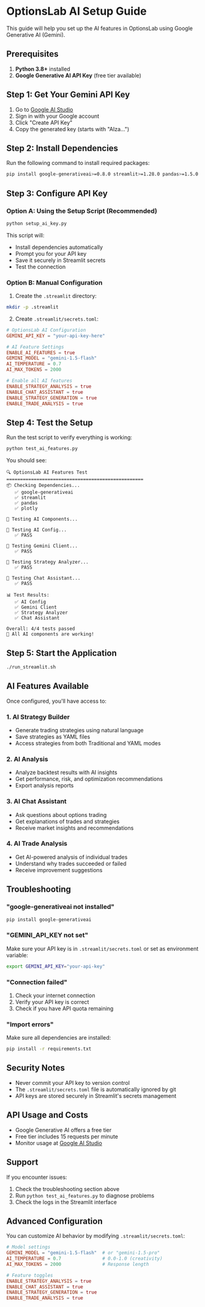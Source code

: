 # OptionsLab AI Setup Guide

This guide will help you set up the AI features in OptionsLab using Google Generative AI (Gemini).

## Prerequisites

1. **Python 3.8+** installed
2. **Google Generative AI API Key** (free tier available)

## Step 1: Get Your Gemini API Key

1. Go to [Google AI Studio](https://makersuite.google.com/app/apikey)
2. Sign in with your Google account
3. Click "Create API Key"
4. Copy the generated key (starts with "AIza...")

## Step 2: Install Dependencies

Run the following command to install required packages:

```bash
pip install google-generativeai>=0.8.0 streamlit>=1.28.0 pandas>=1.5.0 plotly>=5.0.0 python-dotenv>=1.0.0
```

## Step 3: Configure API Key

### Option A: Using the Setup Script (Recommended)

```bash
python setup_ai_key.py
```

This script will:
- Install dependencies automatically
- Prompt you for your API key
- Save it securely in Streamlit secrets
- Test the connection

### Option B: Manual Configuration

1. Create the `.streamlit` directory:
```bash
mkdir -p .streamlit
```

2. Create `.streamlit/secrets.toml`:
```toml
# OptionsLab AI Configuration
GEMINI_API_KEY = "your-api-key-here"

# AI Feature Settings
ENABLE_AI_FEATURES = true
GEMINI_MODEL = "gemini-1.5-flash"
AI_TEMPERATURE = 0.7
AI_MAX_TOKENS = 2000

# Enable all AI features
ENABLE_STRATEGY_ANALYSIS = true
ENABLE_CHAT_ASSISTANT = true
ENABLE_STRATEGY_GENERATION = true
ENABLE_TRADE_ANALYSIS = true
```

## Step 4: Test the Setup

Run the test script to verify everything is working:

```bash
python test_ai_features.py
```

You should see:
```
🔍 OptionsLab AI Features Test
==================================================
📦 Checking Dependencies...
   ✅ google-generativeai
   ✅ streamlit
   ✅ pandas
   ✅ plotly

🤖 Testing AI Components...

🧪 Testing AI Config...
   ✅ PASS

🧪 Testing Gemini Client...
   ✅ PASS

🧪 Testing Strategy Analyzer...
   ✅ PASS

🧪 Testing Chat Assistant...
   ✅ PASS

📊 Test Results:
   ✅ AI Config
   ✅ Gemini Client
   ✅ Strategy Analyzer
   ✅ Chat Assistant

Overall: 4/4 tests passed
🎉 All AI components are working!
```

## Step 5: Start the Application

```bash
./run_streamlit.sh
```

## AI Features Available

Once configured, you'll have access to:

### 1. AI Strategy Builder
- Generate trading strategies using natural language
- Save strategies as YAML files
- Access strategies from both Traditional and YAML modes

### 2. AI Analysis
- Analyze backtest results with AI insights
- Get performance, risk, and optimization recommendations
- Export analysis reports

### 3. AI Chat Assistant
- Ask questions about options trading
- Get explanations of trades and strategies
- Receive market insights and recommendations

### 4. AI Trade Analysis
- Get AI-powered analysis of individual trades
- Understand why trades succeeded or failed
- Receive improvement suggestions

## Troubleshooting

### "google-generativeai not installed"
```bash
pip install google-generativeai
```

### "GEMINI_API_KEY not set"
Make sure your API key is in `.streamlit/secrets.toml` or set as environment variable:
```bash
export GEMINI_API_KEY="your-api-key"
```

### "Connection failed"
1. Check your internet connection
2. Verify your API key is correct
3. Check if you have API quota remaining

### "Import errors"
Make sure all dependencies are installed:
```bash
pip install -r requirements.txt
```

## Security Notes

- Never commit your API key to version control
- The `.streamlit/secrets.toml` file is automatically ignored by git
- API keys are stored securely in Streamlit's secrets management

## API Usage and Costs

- Google Generative AI offers a free tier
- Free tier includes 15 requests per minute
- Monitor usage at [Google AI Studio](https://makersuite.google.com/app/apikey)

## Support

If you encounter issues:
1. Check the troubleshooting section above
2. Run `python test_ai_features.py` to diagnose problems
3. Check the logs in the Streamlit interface

## Advanced Configuration

You can customize AI behavior by modifying `.streamlit/secrets.toml`:

```toml
# Model settings
GEMINI_MODEL = "gemini-1.5-flash"  # or "gemini-1.5-pro"
AI_TEMPERATURE = 0.7               # 0.0-1.0 (creativity)
AI_MAX_TOKENS = 2000               # Response length

# Feature toggles
ENABLE_STRATEGY_ANALYSIS = true
ENABLE_CHAT_ASSISTANT = true
ENABLE_STRATEGY_GENERATION = true
ENABLE_TRADE_ANALYSIS = true
``` 